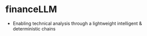 # financeLLM

- Enabling technical analysis through a lightweight intelligent & deterministic chains
